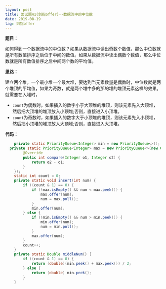 ```yaml
---
layout: post
title: 面试题41(剑指offer)--数据流中的中位数
date: 2019-08-19 
tag: 剑指offer
---
```


**题目：**

如何得到一个数据流中的中位数？如果从数据流中读出奇数个数值，那么中位数就是所有数值排序之后位于中间的数值。如果从数据流中读出偶数个数值，那么中位数就是所有数值排序之后中间两个数的平均值。

**思路：**

建立两个堆，一个最小堆一个最大堆，要达到当元素数量是偶数时，中位数就是两个堆顶的平均值，如果为奇数，就是两个堆中多的那的堆的堆顶元素这样的效果。就需要在入堆时，

- `count`为偶数时，如果插入的数字小于大顶堆的堆顶，则该元素先入大顶堆，然后把大顶堆的堆顶放入小顶堆;否则，直接进入小顶堆。
- `count`为奇数时，如果插入的数字大于小顶堆的堆顶，则该元素先入小顶堆，然后把小顶堆的堆顶放入大顶堆;否则，直接进入大顶堆。

**代码：**

```java
	private static PriorityQueue<Integer> min = new PriorityQueue<>();
  private static PriorityQueue<Integer> max = new PriorityQueue<>(new Comparator<Integer>() {
        @Override
        public int compare(Integer o1, Integer o2) {
            return o2 - o1;
        }
    });
    static int count = 0;
    private static void insert(int num) {
        if ((count & 1) == 0) {
            if (!max.isEmpty() && num < max.peek()) {
                max.offer(num);
                num = max.poll();
            }
            min.offer(num);
        } else {
            if (!min.isEmpty() && num > min.peek()) {
                min.offer(num);
                num = min.poll();
            }
            max.offer(num);
        }
        count++;
    }
    private static Double middleNum() {
        if ((count & 1) == 0) {
            return (double)(min.peek() + max.peek()) / 2;
        } else {
            return (double) min.peek();
        }
    }
```

